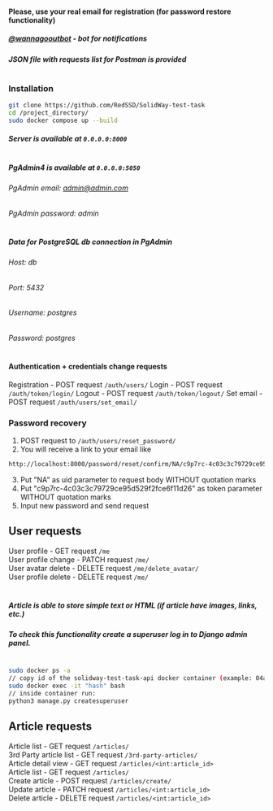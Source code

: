 #### Please, use your real email for registration (for password restore functionality)
##### [**@wannagooutbot**](https://t.me/wannagooutbot) - bot for notifications
##### JSON file with requests list for Postman is provided
#
### Installation
```sh
git clone https://github.com/RedSSD/SolidWay-test-task
cd /project_directory/
sudo docker compose up --build
```
##### Server is available at ```0.0.0.0:8000```
#
##### PgAdmin4 is available at ```0.0.0.0:5050```

###### PgAdmin email: admin@admin.com
###### PgAdmin password: admin
#
#
##### Data for PostgreSQL db connection in PgAdmin
###### Host: db
###### Port: 5432
###### Username: postgres
###### Password: postgres
#
#
#
#### Authentication + credentials change requests
Registration - POST request ```/auth/users/```
Login - POST request ```/auth/token/login/```
Logout - POST request ```/auth/token/logout/```
Set email - POST request ```/auth/users/set_email/```

### Password recovery
1) POST request to ```/auth/users/reset_password/```
2) You will receive a link to your email like 
```sh
http://localhost:8000/password/reset/confirm/NA/c9p7rc-4c03c3c79729ce95d529f2fce6f11d26
```
3) Put "NA" as uid parameter to request body WITHOUT quotation marks
4) Put "c9p7rc-4c03c3c79729ce95d529f2fce6f11d26" as token parameter WITHOUT quotation marks
5) Input new password and send request

## User requests
User profile - GET request ```/me```  
User profile change - PATCH request ```/me/```  
User avatar delete - DELETE request ```/me/delete_avatar/```  
User profile delete - DELETE request ```/me/```  
#
##### Article is able to store simple text or HTML (if article have images, links, etc.)
##### To check this functionality create a superuser log in to Django admin panel.
#
```sh
sudo docker ps -a
// copy id of the solidway-test-task-api docker container (example: 04a98b163b45)
sudo docker exec -it "hash" bash
// inside container run: 
python3 manage.py createsuperuser
```
## Article requests

Article list - GET request ```/articles/```  
3rd Party article list - GET request ```/3rd-party-articles/```  
Article detail view - GET request ```/articles/<int:article_id>```  
Article list - GET request ```/articles/```  
Create article - POST request ```/articles/create/```  
Update article - PATCH request ```/articles/<int:article_id>```  
Delete article - DELETE request ```/articles/<int:article_id>```  
